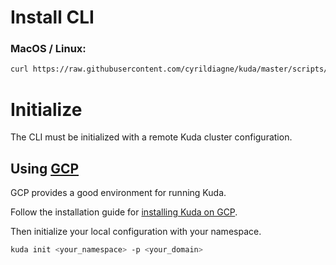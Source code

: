# Install CLI

### MacOS / Linux:

```bash
curl https://raw.githubusercontent.com/cyrildiagne/kuda/master/scripts/get-cli.sh -sSfL | sh
```

# Initialize

The CLI must be initialized with a remote Kuda cluster configuration.

<!--
## Using kuda.cloud

The best way to get started quickly on a cost-effective, fully managed cluster.

First create an account on kuda.cloud then initialize your local configuration with your namespace.

```bash
kuda init <your_namespace>
```

Replace <your_namespace> with your [kuda.cloud](#) username.
-->

## Using [GCP](#)

GCP provides a good environment for running Kuda.

Follow the installation guide for
[installing Kuda on GCP](/docs/install_on_gcp.md).

Then initialize your local configuration with your namespace.

```bash
kuda init <your_namespace> -p <your_domain>
```
